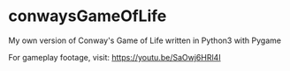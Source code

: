 # conwaysGameOfLife
My own version of Conway's Game of Life written in Python3 with Pygame

For gameplay footage, visit: https://youtu.be/SaOwj6HRl4I
